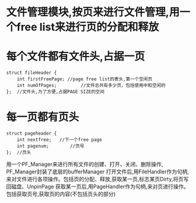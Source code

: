 # 文件管理模块,按页来进行文件管理,用一个free list来进行页的分配和释放
# 每个文件都有文件头,占据一页
    struct fileHeader {
        int firstFreePage; //page free list的表头,第一个空闲页
        int numOfPages;         //文件总共有多少页，包括使用中和空闲的
    };  //文件头,为了方便,占据PAGE SIZE的空间

# 每一页都有页头

    struct pageheader {
        int nextfree;   //下一个free page
        int pagenum;        //页号
    };  //页头


用一个PF_Manager来进行所有文件的创建、打开、关闭、删除操作, PF_Manager封装了底层的bufferManager
打开文件后,用FileHandler作为句柄,来对文件进行各项操作。包括页的分配、释放,获取某一页,标志某页Dirty,将页写回磁盘、UnpinPage
获取某一页后,用PageHandler作为句柄,来对页进行操作。包括获取页号,获取页的内容(不包括页头的部分)

